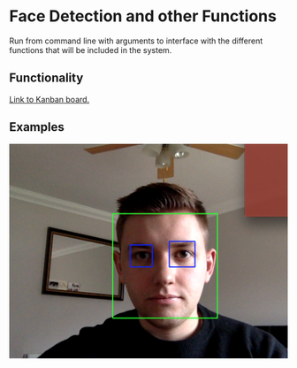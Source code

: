 # Face Detection and other Functions

Run from command line with arguments to interface with the different functions that will be included in the system.

## Functionality

[Link to Kanban board.](https://github.com/elldi/face_detection/projects/1)

## Examples

![Alt text](/img/real_time.jpg?raw=true "Real Time Face Detection")


